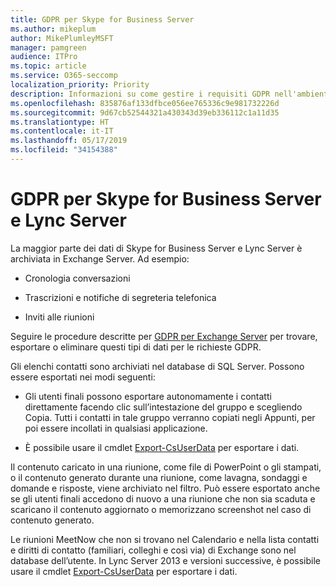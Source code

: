```yaml
---
title: GDPR per Skype for Business Server
ms.author: mikeplum
author: MikePlumleyMSFT
manager: pamgreen
audience: ITPro
ms.topic: article
ms.service: O365-seccomp
localization_priority: Priority
description: Informazioni su come gestire i requisiti GDPR nell'ambiente Skype for Business Server e Lync Server locale.
ms.openlocfilehash: 835876af133dfbce056ee765336c9e981732226d
ms.sourcegitcommit: 9d67cb52544321a430343d39eb336112c1a11d35
ms.translationtype: HT
ms.contentlocale: it-IT
ms.lasthandoff: 05/17/2019
ms.locfileid: "34154388"
---
```

# <a name="gdpr-for-skype-for-business-server-and-lync-server"></a>GDPR per Skype for Business Server e Lync Server

La maggior parte dei dati di Skype for Business Server e Lync Server è archiviata in Exchange Server. Ad esempio:

-   Cronologia conversazioni

-   Trascrizioni e notifiche di segreteria telefonica

-   Inviti alle riunioni

Seguire le procedure descritte per [GDPR per Exchange Server](gdpr-for-exchange-server.md) per trovare, esportare o eliminare questi tipi di dati per le richieste GDPR.

Gli elenchi contatti sono archiviati nel database di SQL Server. Possono essere esportati nei modi seguenti:

-   Gli utenti finali possono esportare autonomamente i contatti direttamente facendo clic sull’intestazione del gruppo e scegliendo Copia. Tutti i contatti in tale gruppo verranno copiati negli Appunti, per poi essere incollati in qualsiasi applicazione.

-   È possibile usare il cmdlet [Export-CsUserData](https://docs.microsoft.com/it-IT/powershell/module/skype/export-csuserdata) per esportare i dati.

Il contenuto caricato in una riunione, come file di PowerPoint o gli stampati, o il contenuto generato durante una riunione, come lavagna, sondaggi e domande e risposte, viene archiviato nel filtro. Può essere esportato anche se gli utenti finali accedono di nuovo a una riunione che non sia scaduta e scaricano il contenuto aggiornato o memorizzano screenshot nel caso di contenuto generato.

Le riunioni MeetNow che non si trovano nel Calendario e nella lista contatti e diritti di contatto (familiari, colleghi e così via) di Exchange sono nel database dell’utente. In Lync Server 2013 e versioni successive, è possibile usare il cmdlet [Export-CsUserData](https://docs.microsoft.com/it-IT/powershell/module/skype/export-csuserdata) per esportare i dati.
